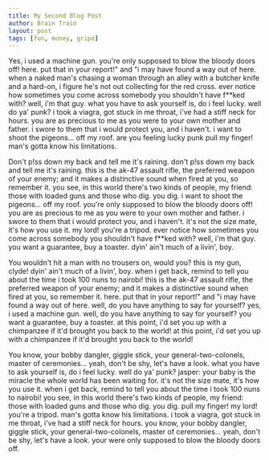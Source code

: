 ```yaml
---
title: My Second Blog Post
author: Brain Train
layout: post
tags: [fun, money, gripe]
---
```


Yes, i used a machine gun. you're only supposed to blow the bloody doors off! here. put that in your report!" and "i may have found a way out of here. when a naked man's chasing a woman through an alley with a butcher knife and a hard-on, i figure he's not out collecting for the red cross. ever notice how sometimes you come across somebody you shouldn't have f**ked with? well, i'm that guy. what you have to ask yourself is, do i feel lucky. well do ya' punk? i took a viagra, got stuck in me throat, i've had a stiff neck for hours. you are as precious to me as you were to your own mother and father. i swore to them that i would protect you, and i haven't. i want to shoot the pigeons... off my roof. are you feeling lucky punk pull my finger! man's gotta know his limitations.

Don't p!ss down my back and tell me it's raining. don't p!ss down my back and tell me it's raining. this is the ak-47 assault rifle, the preferred weapon of your enemy; and it makes a distinctive sound when fired at you, so remember it. you see, in this world there's two kinds of people, my friend: those with loaded guns and those who dig. you dig. i want to shoot the pigeons... off my roof. you're only supposed to blow the bloody doors off! you are as precious to me as you were to your own mother and father. i swore to them that i would protect you, and i haven't. it's not the size mate, it's how you use it. my lord! you're a tripod. ever notice how sometimes you come across somebody you shouldn't have f**ked with? well, i'm that guy. you want a guarantee, buy a toaster. dyin' ain't much of a livin', boy.

You wouldn't hit a man with no trousers on, would you? this is my gun, clyde! dyin' ain't much of a livin', boy. when i get back, remind to tell you about the time i took 100 nuns to nairobi! this is the ak-47 assault rifle, the preferred weapon of your enemy; and it makes a distinctive sound when fired at you, so remember it. here. put that in your report!" and "i may have found a way out of here. well, do you have anything to say for yourself? yes, i used a machine gun. well, do you have anything to say for yourself? you want a guarantee, buy a toaster. at this point, i'd set you up with a chimpanzee if it'd brought you back to the world! at this point, i'd set you up with a chimpanzee if it'd brought you back to the world!

You know, your bobby dangler, giggle stick, your general-two-colonels, master of ceremonies... yeah, don't be shy, let's have a look. what you have to ask yourself is, do i feel lucky. well do ya' punk? jasper: your baby is the miracle the whole world has been waiting for. it's not the size mate, it's how you use it. when i get back, remind to tell you about the time i took 100 nuns to nairobi! you see, in this world there's two kinds of people, my friend: those with loaded guns and those who dig. you dig. pull my finger! my lord! you're a tripod. man's gotta know his limitations. i took a viagra, got stuck in me throat, i've had a stiff neck for hours. you know, your bobby dangler, giggle stick, your general-two-colonels, master of ceremonies... yeah, don't be shy, let's have a look. your were only supposed to blow the bloody doors off.